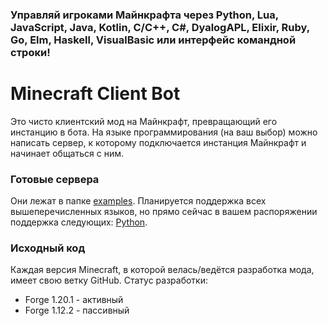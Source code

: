 ### Управляй игроками Майнкрафта через **Python**, **Lua**, **JavaScript**, **Java**, **Kotlin**, **C/C++**, **C#**, **DyalogAPL**, **Elixir**, **Ruby**, **Go**, **Elm**, **Haskell**, **VisualBasic** или **интерфейс командной строки**!

Minecraft Client Bot
=====
Это чисто клиентский мод на Майнкрафт, превращающий его инстанцию в бота. На языке программирования (на ваш выбор) можно написать сервер, к которому подключается инстанция Майнкрафт и начинает общаться с ним.

### Готовые сервера
Они лежат в папке [examples](examples/). Планируется поддержка всех вышеперечисленных языков, но прямо сейчас в вашем распоряжении поддержка следующих:
[Python](examples/server.py).

### Исходный код
Каждая версия Minecraft, в которой велась/ведётся разработка мода, имеет свою ветку GitHub. Статус разработки:
* Forge 1.20.1 - активный
* Forge 1.12.2 - пассивный